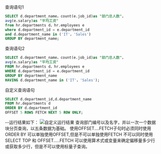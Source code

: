 查询语句1
```sql
SELECT d.department_name，count(e.job_id)as "部门总人数"，
avg(e.salary)as "平均工资"
from hr.departments d，hr.employees e
where d.department_id = e.department_id
and d.department_name in ('IT'，'Sales')
GROUP BY department_name;
```
查询语句2
```sql
SELECT d.department_name，count(e.job_id)as "部门总人数"，
avg(e.salary)as "平均工资"
FROM hr.departments d，hr.employees e
WHERE d.department_id = e.department_id
GROUP BY department_name
HAVING d.department_name in ('IT'，'Sales');
```
自定义查询语句
```sql
SELECT d.department_id,d.department_name 
FROM hr.departments d 
ORDER BY d.department_id 
OFFSET 5 ROWS FETCH NEXT 5 ROW ONLY;
```
--运行结果如下：
![自定义运行结果](https://github.com/sunsky0c/Oracle/edit/master/test1/test1_1.png)
查询部门编号以及名字，并以一次一个数据块分页查询，以五条数据为基础。
使用OFFSET....FETCH子句时必须同时使用ORDER BY
可以单独使用OFFSET,但是不可以单独使用FETCH
不可以同时使用SELECT TOP 和 OFFSET.....FETCH
可以使用算术式或变量来确定偏移量多少行或获取多少行，但是不可以使用标量子查询。

